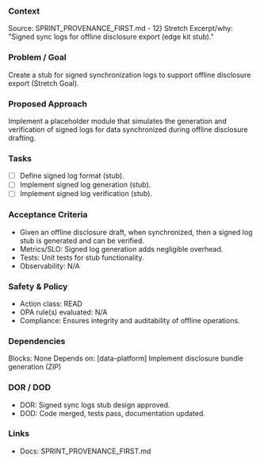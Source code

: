 ### Context

Source: SPRINT_PROVENANCE_FIRST.md - 12) Stretch
Excerpt/why: "Signed sync logs for offline disclosure export (edge kit stub)."

### Problem / Goal

Create a stub for signed synchronization logs to support offline disclosure export (Stretch Goal).

### Proposed Approach

Implement a placeholder module that simulates the generation and verification of signed logs for data synchronized during offline disclosure drafting.

### Tasks

- [ ] Define signed log format (stub).
- [ ] Implement signed log generation (stub).
- [ ] Implement signed log verification (stub).

### Acceptance Criteria

- Given an offline disclosure draft, when synchronized, then a signed log stub is generated and can be verified.
- Metrics/SLO: Signed log generation adds negligible overhead.
- Tests: Unit tests for stub functionality.
- Observability: N/A

### Safety & Policy

- Action class: READ
- OPA rule(s) evaluated: N/A
- Compliance: Ensures integrity and auditability of offline operations.

### Dependencies

Blocks: None
Depends on: [data-platform] Implement disclosure bundle generation (ZIP)

### DOR / DOD

- DOR: Signed sync logs stub design approved.
- DOD: Code merged, tests pass, documentation updated.

### Links

- Docs: SPRINT_PROVENANCE_FIRST.md
